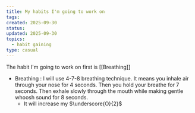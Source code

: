 ```yaml
---
title: My habits I'm going to work on
tags:
created: 2025-09-30
status:
updated: 2025-09-30
topics:
  - habit gaining
type: casual
---
```

The habit I'm going to work on first is [[Breathing]]
* Breathing : I will use 4-7-8 breathing technique.
  It means you inhale air through your nose for 4 seconds. Then you hold your breathe for 7 seconds. Then exhale slowly through the mouth while making gentle whoosh sound for 8 seconds.
  * It will increase my $\underscore{O}{2}$